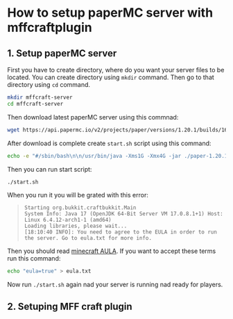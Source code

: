 # How to setup paperMC server with mffcraftplugin

## 1. Setup paperMC server

First you have to create directory, where do you want your server files to be located.
You can create directory using `mkdir` command. Then go to that directory using `cd` command.

```bash
mkdir mffcraft-server
cd mffcraft-server
```

Then download latest paperMC server using this commnad:

```bash
wget https://api.papermc.io/v2/projects/paper/versions/1.20.1/builds/163/downloads/paper-1.20.1-163.jar
```

After download is complete create `start.sh` script using this command:

```bash
echo -e "#/sbin/bash\n\n/usr/bin/java -Xms1G -Xmx4G -jar ./paper-1.20.1-163.jar --max-players 5 --nogui" > start.sh && chmod +x start.sh
```

Then you can run start script:

```bash
./start.sh
```

When you run it you will be grated with this error:

> ```
> Starting org.bukkit.craftbukkit.Main
> System Info: Java 17 (OpenJDK 64-Bit Server VM 17.0.8.1+1) Host: Linux 6.4.12-arch1-1 (amd64)
> Loading libraries, please wait...
> [18:10:40 INFO]: You need to agree to the EULA in order to run the server. Go to eula.txt for more info.
> ```

Then you should read [minecraft AULA](https://www.minecraft.net/en-us/eula). If you want to accept these terms
run this command:

```bash
echo "eula=true" > eula.txt
```

Now run `./start.sh` again nad your server is running nad ready for players.


## 2. Setuping MFF craft plugin




